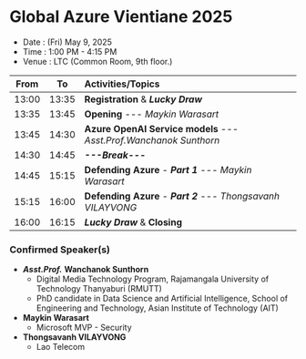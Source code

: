 # Global Azure Vientiane 2025
+ Date : (Fri) May 9, 2025
+ Time : 1:00 PM - 4:15 PM
+ Venue : LTC (Common Room, 9th floor.)

| From  |  To   |  Activities/Topics                                                       |
|:-----:|:-----:|:-------------------------------------------------------------------------|
| 13:00 | 13:35 | **Registration** & ***Lucky Draw***                                      |
| 13:35 | 13:45 | **Opening**  --- *Maykin Warasart*                                       |
| 13:45 | 14:30 | **Azure OpenAI Service models** --- *Asst.Prof.Wanchanok Sunthorn*       |
| 14:30 | 14:45 | ***---Break---***                                                        |
| 14:45 | 15:15 | **Defending Azure** - ***Part 1*** --- *Maykin Warasart*                 |
| 15:15 | 16:00 | **Defending Azure** - ***Part 2*** --- *Thongsavanh VILAYVONG*           |
| 16:00 | 16:15 | ***Lucky Draw*** & **Closing**                                           |


### Confirmed Speaker(s)
+ ***Asst.Prof.*** **Wanchanok Sunthorn**
	+ Digital Media Technology Program, Rajamangala University of Technology Thanyaburi (RMUTT)
	+ PhD candidate in Data Science and Artificial Intelligence, School of Engineering and Technology, Asian Institute of Technology (AIT)
+ **Maykin Warasart**
	+ Microsoft MVP - Security
+ **Thongsavanh VILAYVONG**
	+ Lao Telecom